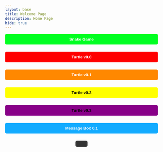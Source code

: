 ```yaml
---
layout: base
title: Welcome Page 
description: Home Page
hide: true
---
```




<!-- Snake Game Button -->
<button 
    onclick="window.location.href='/student_2025/snake/'" 
    style="width: 100%; background-color: rgb(0, 255, 34); color: white; padding: 10px 20px; border: none; border-radius: 5px; font-weight: bold; cursor: pointer; margin-bottom: 10px;">
    Snake Game
</button>

<!-- Turtle v0.0 -->
<button 
    onclick="window.location.href='/student_2025/turtle/v0.0/latest/index.html'" 
    style="width: 100%; background-color: #FF0000; color: white; padding: 10px 20px; border: none; border-radius: 5px; font-weight: bold; cursor: pointer; margin-bottom: 10px;">
    Turtle v0.0
</button>

<!-- Turtle v0.1 -->
<button 
    onclick="window.location.href='/student_2025/turtle/v0.1'" 
    style="width: 100%; background-color: #FF8800; color: white; padding: 10px 20px; border: none; border-radius: 5px; font-weight: bold; cursor: pointer; margin-bottom: 10px;">
    Turtle v0.1
</button>

<!-- Turtle v0.2 -->
<button 
    onclick="window.location.href='/student_2025/turtle/v0.2'" 
    style="width: 100%; background-color: #FFFF00; color: black; padding: 10px 20px; border: none; border-radius: 5px; font-weight: bold; cursor: pointer; margin-bottom: 10px;">
    Turtle v0.2
</button>

<!-- Turtle v0.3 -->
<button 
    onclick="window.location.href='/student_2025/turtle/v0.3'" 
    style="width: 100%; background-color: #880088; color: black; padding: 10px 20px; border: none; border-radius: 5px; font-weight: bold; cursor: pointer; margin-bottom: 10px;">
    Turtle v0.3
</button>



<!-- Message Box 0.1 -->
<button onclick="window.location.href='/student_2025/messagebox/v0.1'" 
    style="width: 100%; background-color: #12ABFF; color: white; padding: 10px 20px; border: none; border-radius: 5px; font-weight: bold; cursor: pointer; margin-bottom: 10px;">
    Message Box 0.1
</button>

<!-- Learn More About Me -->
<div align="center">
    <button onclick="window.location.href='/student_2025/about'" 
        style="background-color: #333; color: white; padding: 10px 20px; border: none; border-radius: 5px; font-weight: bold; cursor: pointer;">
